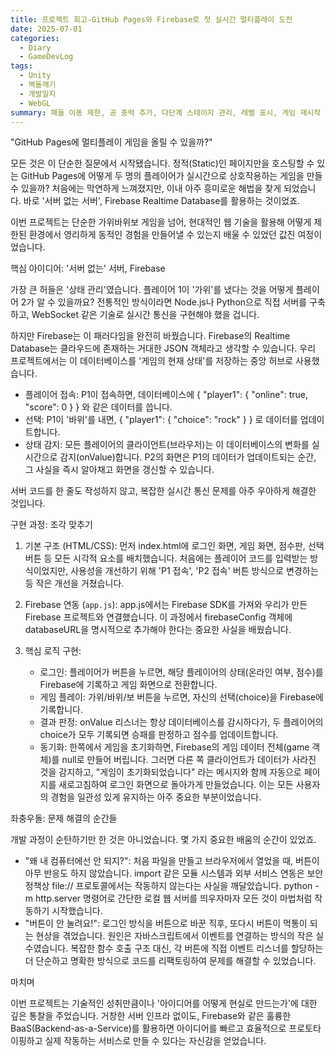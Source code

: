 ```yaml
---
title: 프로젝트 회고-GitHub Pages와 Firebase로 첫 실시간 멀티플레이 도전
date: 2025-07-01
categories:
  - Diary
  - GameDevLog
tags:
  - Unity
  - 벽돌깨기
  - 개발일지
  - WebGL
summary: 패들 이동 제한, 공 중력 추가, 다단계 스테이지 관리, 레벨 표시, 게임 재시작 로직 및 버튼 클릭 문제 등 핵심 기능 개선과 버그 수정 과정을 기록한 개발 일지.
---
```

  "GitHub Pages에 멀티플레이 게임을 올릴 수 있을까?"


  모든 것은 이 단순한 질문에서 시작됐습니다. 정적(Static)인 페이지만을 호스팅할 수 있는 GitHub Pages에 어떻게 두 명의 플레이어가 실시간으로 상호작용하는 게임을 만들 수
  있을까? 처음에는 막연하게 느껴졌지만, 이내 아주 흥미로운 해법을 찾게 되었습니다. 바로 '서버 없는 서버', Firebase Realtime Database를 활용하는 것이었죠.

  이번 프로젝트는 단순한 가위바위보 게임을 넘어, 현대적인 웹 기술을 활용해 어떻게 제한된 환경에서 영리하게 동적인 경험을 만들어낼 수 있는지 배울 수 있었던 값진
  여정이었습니다.

  핵심 아이디어: '서버 없는' 서버, Firebase


  가장 큰 허들은 '상태 관리'였습니다. 플레이어 1이 '가위'를 냈다는 것을 어떻게 플레이어 2가 알 수 있을까요? 전통적인 방식이라면 Node.js나 Python으로 직접 서버를
  구축하고, WebSocket 같은 기술로 실시간 통신을 구현해야 했을 겁니다.


  하지만 Firebase는 이 패러다임을 완전히 바꿨습니다. Firebase의 Realtime Database는 클라우드에 존재하는 거대한 JSON 객체라고 생각할 수 있습니다. 우리 프로젝트에서는 이
  데이터베이스를 '게임의 현재 상태'를 저장하는 중앙 허브로 사용했습니다.


   * 플레이어 접속: P1이 접속하면, 데이터베이스에 { "player1": { "online": true, "score": 0 } } 와 같은 데이터를 씁니다.
   * 선택: P1이 '바위'를 내면, { "player1": { "choice": "rock" } } 로 데이터를 업데이트합니다.
   * 상태 감지: 모든 플레이어의 클라이언트(브라우저)는 이 데이터베이스의 변화를 실시간으로 감지(onValue)합니다. P2의 화면은 P1의 데이터가 업데이트되는 순간, 그 사실을
     즉시 알아채고 화면을 갱신할 수 있습니다.

  서버 코드를 한 줄도 작성하지 않고, 복잡한 실시간 통신 문제를 아주 우아하게 해결한 것입니다.


  구현 과정: 조각 맞추기


   1. 기본 구조 (HTML/CSS): 먼저 index.html에 로그인 화면, 게임 화면, 점수판, 선택 버튼 등 모든 시각적 요소를 배치했습니다. 처음에는 플레이어 코드를 입력받는 방식이었지만,
      사용성을 개선하기 위해 'P1 접속', 'P2 접속' 버튼 방식으로 변경하는 등 작은 개선을 거쳤습니다.


   2. Firebase 연동 (`app.js`): app.js에서는 Firebase SDK를 가져와 우리가 만든 Firebase 프로젝트와 연결했습니다. 이 과정에서 firebaseConfig 객체에 databaseURL을 명시적으로
      추가해야 한다는 중요한 사실을 배웠습니다.


   3. 핵심 로직 구현:
       * 로그인: 플레이어가 버튼을 누르면, 해당 플레이어의 상태(온라인 여부, 점수)를 Firebase에 기록하고 게임 화면으로 전환합니다.
       * 게임 플레이: 가위/바위/보 버튼을 누르면, 자신의 선택(choice)을 Firebase에 기록합니다.
       * 결과 판정: onValue 리스너는 항상 데이터베이스를 감시하다가, 두 플레이어의 choice가 모두 기록되면 승패를 판정하고 점수를 업데이트합니다.
       * 동기화: 한쪽에서 게임을 초기화하면, Firebase의 게임 데이터 전체(game 객체)를 null로 만들어 버립니다. 그러면 다른 쪽 클라이언트가 데이터가 사라진 것을 감지하고,
         "게임이 초기화되었습니다" 라는 메시지와 함께 자동으로 페이지를 새로고침하여 로그인 화면으로 돌아가게 만들었습니다. 이는 모든 사용자의 경험을 일관성 있게 유지하는
         아주 중요한 부분이었습니다.


  좌충우돌: 문제 해결의 순간들

  개발 과정이 순탄하기만 한 것은 아니었습니다. 몇 가지 중요한 배움의 순간이 있었죠.


   * "왜 내 컴퓨터에선 안 되지?": 처음 파일을 만들고 브라우저에서 열었을 때, 버튼이 아무 반응도 하지 않았습니다. import 같은 모듈 시스템과 외부 서비스 연동은 보안 정책상
     file:// 프로토콜에서는 작동하지 않는다는 사실을 깨달았습니다. python -m http.server 명령어로 간단한 로컬 웹 서버를 띄우자마자 모든 것이 마법처럼 작동하기
     시작했습니다.
   * "버튼이 안 눌려요!": 로그인 방식을 버튼으로 바꾼 직후, 또다시 버튼이 먹통이 되는 현상을 겪었습니다. 원인은 자바스크립트에서 이벤트를 연결하는 방식의 작은
     실수였습니다. 복잡한 함수 호출 구조 대신, 각 버튼에 직접 이벤트 리스너를 할당하는 더 단순하고 명확한 방식으로 코드를 리팩토링하여 문제를 해결할 수 있었습니다.

  마치며


  이번 프로젝트는 기술적인 성취만큼이나 '아이디어를 어떻게 현실로 만드는가'에 대한 깊은 통찰을 주었습니다. 거창한 서버 인프라 없이도, Firebase와 같은 훌륭한
  BaaS(Backend-as-a-Service)를 활용하면 아이디어를 빠르고 효율적으로 프로토타이핑하고 실제 작동하는 서비스로 만들 수 있다는 자신감을 얻었습니다.